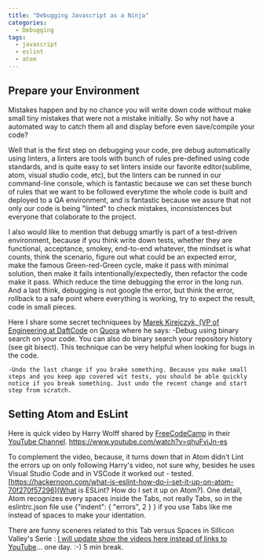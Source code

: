 ```yaml
---
title: "Debugging Javascript as a Ninja"
categories:
  - Debugging
tags:
  - javascript
  - eslint
  - atom
---
```


## Prepare your Environment

Mistakes happen and by no chance you will write down code without make small tiny mistakes that were not a mistake initially. So why not have a automated way to catch them all and display before even save/compile your code? 

Well that is the first step on debugging your code, pre debug automatically using linters, a linters are tools with bunch of rules pre-defined using code standards, and is quite easy to set linters inside our favorite editor(sublime, atom, visual studio code, etc), but the linters can be runned in our command-line console, which is fantastic because we can set these bunch of rules that we want to be followed everytime the whole code is built and deployed to a QA environment, and is fantastic because we assure that not only our code is being "linted" to check mistakes, inconsistences but everyone that colaborate to the project. 

I also would like to mention that debugg smartly is part of a test-driven environment, because if you think write down tests, whether they are functional, acceptance, smokey, end-to-end whatever, the mindset is what counts, think the scenario, figure out what could be an expected error, make the famous Green-red-Green cycle, make it pass with minimal solution, then make it fails intentionally/expectedly, then refactor the code make it pass. Which reduce the time debugging the error in the long run. And a last think, debugging is not google the error, but think the error, rollback to a safe point where everything is working, try to expect the result, code in small pieces. 

Here I share some secret techniquees by [Marek Kirejczyk, (VP of Engineering at DaftCode](https://www.quora.com/profile/Marek-Kirejczyk) on [Quora](http://qr.ae/TU16Nn) where he says:
    -Debug using binary search on your code. You can also do binary search your repository history (see git bisect). This technique can be very helpful when looking for bugs in the code.
    
    -Undo the last change if you brake something. Because you make small steps and you keep app covered wit tests, you should be able quickly notice if you break something. Just undo the recent change and start step from scratch.

## Setting Atom and EsLint

Here is quick video by Harry Wolff shared by [FreeCodeCamp](https://www.freecodecamp.org/) in their [YouTube Channel](https://www.youtube.com/channel/UC8butISFwT-Wl7EV0hUK0BQ).
https://www.youtube.com/watch?v=qhuFviJn-es

To complement the video, because, it turns down that in Atom didn't Lint the errors up on only following Harry's video, not sure why, besides he uses Visual Studio Code and in VSCode it worked out - tested. [https://hackernoon.com/what-is-eslint-how-do-i-set-it-up-on-atom-70f270f57296](What is ESLint? How do I set it up on Atom?). One detail, Atom recognizes every spaces inside the Tabs, not really Tabs, so in the eslintrc.json file use {"indent": { "errors", 2 } } if you use Tabs like me instead of spaces to make your identation. 

There are funny sceneres related to this Tab versus Spaces in Sillicon Valley's Serie : [I will update show the videos here instead of links to YouTube](https://www.youtube.com/watch?v=V7PLxL8jIl8)... one day. :-) 5 min break.
